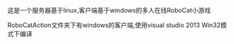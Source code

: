 这是一个服务器基于linux,客户端基于windows的多人在线RoboCat小游戏

RoboCatAction文件夹下有windows的客户端,使用visual studio 2013 Win32模式下编译
